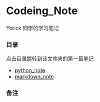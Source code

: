 # Codeing_Note

Yorick 同学的学习笔记

### 目录  

点击目录跳转到该文件夹的第一篇笔记

- [python_note](./python_note/)
- [markdown_note](./markdown_note/MarkDownPlugins.md)

### 备注

